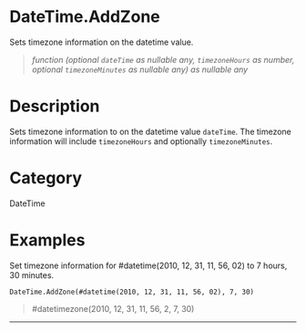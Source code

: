 # DateTime.AddZone
Sets timezone information on the datetime value.
> _function (optional <code>dateTime</code> as nullable any, <code>timezoneHours</code> as number, optional <code>timezoneMinutes</code> as nullable any) as nullable any_

# Description 
Sets timezone information to on the datetime value <code>dateTime</code>. The timezone information will include <code>timezoneHours</code> and optionally <code>timezoneMinutes</code>.
# Category 
DateTime
# Examples 
Set timezone information for #datetime(2010, 12, 31, 11, 56, 02) to 7 hours, 30 minutes.
```
DateTime.AddZone(#datetime(2010, 12, 31, 11, 56, 02), 7, 30)
```
> #datetimezone(2010, 12, 31, 11, 56, 2, 7, 30)
***
